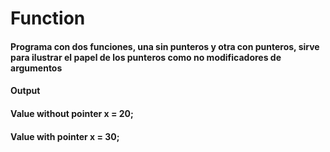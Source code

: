 # Function
<h4>Programa con dos funciones, una sin punteros y otra con punteros, sirve para ilustrar el papel de los punteros como  no modificadores de argumentos</h4>
<h4>Output</h4>
<h4> Value without pointer x = 20;</h4>
<h4> Value with pointer x = 30;</h4>
